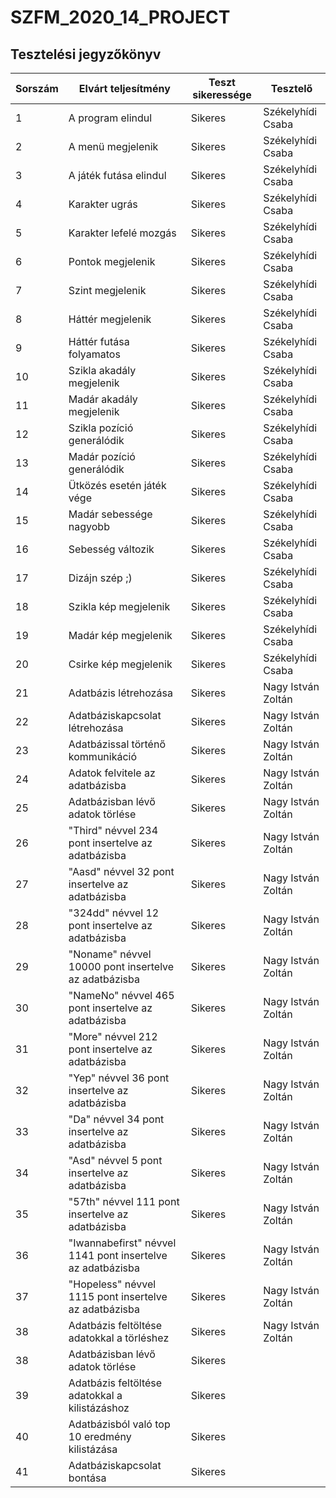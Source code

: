 # SZFM\_2020\_14\_PROJECT

## Tesztelési jegyzőkönyv

Sorszám | Elvárt teljesítmény | Teszt sikeressége | Tesztelő |
| --- | --- | --- | --- |
| 1 | A program elindul | Sikeres | Székelyhídi Csaba |
| 2 | A menü megjelenik | Sikeres | Székelyhídi Csaba |
| 3 | A játék futása elindul | Sikeres | Székelyhídi Csaba |
| 4 | Karakter ugrás | Sikeres | Székelyhídi Csaba |
| 5 | Karakter lefelé mozgás | Sikeres | Székelyhídi Csaba |
| 6 | Pontok megjelenik | Sikeres | Székelyhídi Csaba |
| 7 | Szint megjelenik | Sikeres | Székelyhídi Csaba |
| 8 | Háttér megjelenik | Sikeres | Székelyhídi Csaba |
| 9 | Háttér futása folyamatos | Sikeres | Székelyhídi Csaba |
| 10 | Szikla akadály megjelenik | Sikeres | Székelyhídi Csaba |
| 11 | Madár akadály megjelenik | Sikeres | Székelyhídi Csaba |
| 12 | Szikla pozíció generálódik | Sikeres | Székelyhídi Csaba |
| 13 | Madár pozíció generálódik | Sikeres | Székelyhídi Csaba |
| 14 | Ütközés esetén játék vége | Sikeres | Székelyhídi Csaba |
| 15 | Madár sebessége nagyobb | Sikeres | Székelyhídi Csaba |
| 16 | Sebesség változik | Sikeres | Székelyhídi Csaba |
| 17 | Dizájn szép ;) | Sikeres | Székelyhídi Csaba |
| 18 | Szikla kép megjelenik | Sikeres | Székelyhídi Csaba |
| 19 | Madár kép megjelenik | Sikeres | Székelyhídi Csaba |
| 20 | Csirke kép megjelenik | Sikeres | Székelyhídi Csaba |
| 21 | Adatbázis létrehozása | Sikeres | Nagy István Zoltán |
| 22 | Adatbáziskapcsolat létrehozása | Sikeres | Nagy István Zoltán |
| 23 | Adatbázissal történő kommunikáció | Sikeres | Nagy István Zoltán |
| 24 | Adatok felvitele az adatbázisba | Sikeres | Nagy István Zoltán |
| 25 | Adatbázisban lévő adatok törlése | Sikeres | Nagy István Zoltán |
| 26 | "Third" névvel 234 pont insertelve az adatbázisba | Sikeres | Nagy István Zoltán |
| 27 | "Aasd" névvel 32 pont insertelve az adatbázisba | Sikeres | Nagy István Zoltán |
| 28 | "324dd" névvel 12 pont insertelve az adatbázisba | Sikeres | Nagy István Zoltán |
| 29 | "Noname" névvel 10000 pont insertelve az adatbázisba | Sikeres | Nagy István Zoltán |
| 30 | "NameNo" névvel 465 pont insertelve az adatbázisba | Sikeres | Nagy István Zoltán |
| 31 | "More" névvel 212 pont insertelve az adatbázisba | Sikeres | Nagy István Zoltán |
| 32 | "Yep" névvel 36 pont insertelve az adatbázisba | Sikeres | Nagy István Zoltán |
| 33 | "Da" névvel 34 pont insertelve az adatbázisba | Sikeres | Nagy István Zoltán |
| 34 | "Asd" névvel 5 pont insertelve az adatbázisba | Sikeres | Nagy István Zoltán |
| 35 | "57th" névvel 111 pont insertelve az adatbázisba | Sikeres | Nagy István Zoltán |
| 36 | "Iwannabefirst" névvel 1141 pont insertelve az adatbázisba | Sikeres | Nagy István Zoltán |
| 37 | "Hopeless" névvel 1115 pont insertelve az adatbázisba | Sikeres | Nagy István Zoltán |
| 38 | Adatbázis feltöltése adatokkal a törléshez | Sikeres | Nagy István Zoltán |
| 38 | Adatbázisban lévő adatok törlése | Sikeres |  |
| 39 | Adatbázis feltöltése adatokkal a kilistázáshoz | Sikeres |  |
| 40 | Adatbázisból való top 10 eredmény kilistázása | Sikeres |  |
| 41 | Adatbáziskapcsolat bontása | Sikeres |  |
